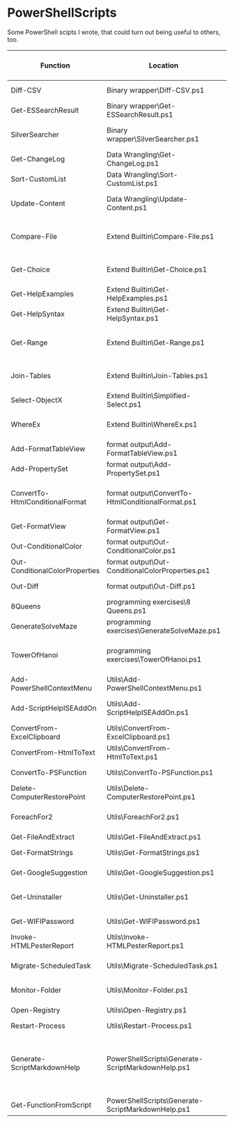 # PowerShellScripts
Some PowerShell scipts I wrote, that could turn out being useful to others, too.

| Function | Location | Synopsis | Related Blog Post | Full Documentation |
| --- | --- | --- | --- | --- |
| Diff-CSV | Binary wrapper\Diff-CSV.ps1 | PowerShell wrapper for diff-table.exe a tool to diff csv files |  | [Link](https://github.com/DBremen/PowerShellScripts/blob/master/docs/Diff-CSV.md) |
| Get-ESSearchResult | Binary wrapper\Get-ESSearchResult.ps1 | PowerShell wrapper around Everything search command line (es.exe). | [Link](https://powershellone.wordpress.com/2015/02/28/using-everything-search-command-line-es-exe-via-powershell/) | [Link](https://github.com/DBremen/PowerShellScripts/blob/master/docs/Get-ESSearchResult.md) |
| SilverSearcher | Binary wrapper\SilverSearcher.ps1 | PowerShell wrapper around silver searcher (ag.exe) Recursively search for PATTERN in PATH. Like grep or ack, but faster. |  | [Link](https://github.com/DBremen/PowerShellScripts/blob/master/docs/SilverSearcher.md) |
| Get-ChangeLog | Data Wrangling\Get-ChangeLog.ps1 | Comparing two objects or .csv files column by column. | [Link](https://powershellone.wordpress.com/2015/06/30/comparing-two-objects-or-csv-files-column-by-column/) | [Link](https://github.com/DBremen/PowerShellScripts/blob/master/docs/Get-ChangeLog.md) |
| Sort-CustomList | Data Wrangling\Sort-CustomList.ps1 | Sort data using a custom list in PowerShell. | [Link](https://powershellone.wordpress.com/2015/07/30/sort-data-using-a-custom-list-in-powershell/) | [Link](https://github.com/DBremen/PowerShellScripts/blob/master/docs/Sort-CustomList.md) |
| Update-Content | Data Wrangling\Update-Content.ps1 | Insert text on a new line after the line matching the StartPattern or replace text between start- and end Pattern within a file |  | [Link](https://github.com/DBremen/PowerShellScripts/blob/master/docs/Update-Content.md) |
| Compare-File | Extend Builtin\Compare-File.ps1 | A wrapper and extension for the built-in Compare-Object cmdlet to compare two txt based files and receive a side-by-side comparison (including Line numbes). |  | [Link](https://github.com/DBremen/PowerShellScripts/blob/master/docs/Compare-File.md) |
| Get-Choice | Extend Builtin\Get-Choice.ps1 | An alternative to the built-in PromptForChoice providing a consistent UI across different hosts. | [Link](https://powershellone.wordpress.com/2015/09/10/a-nicer-promptforchoice-for-the-powershell-console-host/) | [Link](https://github.com/DBremen/PowerShellScripts/blob/master/docs/Get-Choice.md) |
| Get-HelpExamples | Extend Builtin\Get-HelpExamples.ps1 | Get examples for a Cmdlet. |  | [Link](https://github.com/DBremen/PowerShellScripts/blob/master/docs/Get-HelpExamples.md) |
| Get-HelpSyntax | Extend Builtin\Get-HelpSyntax.ps1 | Get the syntax for a cmdlet pretty printed + explanation |  | [Link](https://github.com/DBremen/PowerShellScripts/blob/master/docs/Get-HelpSyntax.md) |
| Get-Range | Extend Builtin\Get-Range.ps1 | Function to retrieve a continuous or stepwise Range of integers,decimals,dates,month names, day names or chars. Simulating Haskell`s Range operator | [Link](https://powershellone.wordpress.com/2015/03/15/extending-the-powershell-Range-operator/) | [Link](https://github.com/DBremen/PowerShellScripts/blob/master/docs/Get-Range.md) |
| Join-Tables | Extend Builtin\Join-Tables.ps1 | Function to join tables based on one or more common columns with an option to summarize (aggregate) joined columns. |  | [Link](https://github.com/DBremen/PowerShellScripts/blob/master/docs/Join-Tables.md) |
| Select-ObjectX | Extend Builtin\Simplified-Select.ps1 | Proxy function for Select-Object providing easier syntax for calculated properties. | [Link](https://powershellone.wordpress.com/2015/11/23/simplified-syntax-for-calculated-properties-with-select-object/) | [Link](https://github.com/DBremen/PowerShellScripts/blob/master/docs/Select-ObjectX.md) |
| WhereEx | Extend Builtin\WhereEx.ps1 | POC for a simplified Where-Object with multiple conditions on the same property for PowerShell. | [Link](https://powershellone.wordpress.com/2015/11/02/simplified-where-object-for-multiple-conditions-on-the-same-property-for-powershell/) | [Link](https://github.com/DBremen/PowerShellScripts/blob/master/docs/WhereEx.md) |
| Add-FormatTableView | format output\Add-FormatTableView.ps1 | Function to add a Format Table View for a type | [Link](https://powershellone.wordpress.com/2015/03/09/powershell-format-table-views/) | [Link](https://github.com/DBremen/PowerShellScripts/blob/master/docs/Add-FormatTableView.md) |
| Add-PropertySet | format output\Add-PropertySet.ps1 | Function to create property sets | [Link](https://powershellone.wordpress.com/2015/03/06/powershell-propertysets-and-format-views/) | [Link](https://github.com/DBremen/PowerShellScripts/blob/master/docs/Add-PropertySet.md) |
| ConvertTo-HtmlConditionalFormat | format output\ConvertTo-HtmlConditionalFormat.ps1 | Function to convert PowerShell objects into an HTML table with the option to format individual table cells based on property values using CSS selectors. |  | [Link](https://github.com/DBremen/PowerShellScripts/blob/master/docs/ConvertTo-HtmlConditionalFormat.md) |
| Get-FormatView | format output\Get-FormatView.ps1 | Function to get the format views for a particular type. | [Link](https://powershellone.wordpress.com/2015/03/09/powershell-format-table-views/) | [Link](https://github.com/DBremen/PowerShellScripts/blob/master/docs/Get-FormatView.md) |
| Out-ConditionalColor | format output\Out-ConditionalColor.ps1 | Filter to conditionally format PowerShell output within the PowerShell console. |  | [Link](https://github.com/DBremen/PowerShellScripts/blob/master/docs/Out-ConditionalColor.md) |
| Out-ConditionalColorProperties | format output\Out-ConditionalColorProperties.ps1 | Filter to conditionally format property values within PowerShell output on the console. |  | [Link](https://github.com/DBremen/PowerShellScripts/blob/master/docs/Out-ConditionalColorProperties.md) |
| Out-Diff | format output\Out-Diff.ps1 | Generate html diff from git diff output using diff2html. |  | [Link](https://github.com/DBremen/PowerShellScripts/blob/master/docs/Out-Diff.md) |
| 8Queens | programming exercises\8 Queens.ps1 | PowerShell solution for a classical programming exercise. |  | [Link](https://github.com/DBremen/PowerShellScripts/blob/master/docs/8Queens.md) |
| GenerateSolveMaze | programming exercises\GenerateSolveMaze.ps1 | Function to generate a GUI (Windows forms) to build and solve random mazes |  | [Link](https://github.com/DBremen/PowerShellScripts/blob/master/docs/GenerateSolveMaze.md) |
| TowerOfHanoi | programming exercises\TowerOfHanoi.ps1 | PowerShell solution to the Tower of Hanoi problem (http://en.wikipedia.org/wiki/Tower_of_Hanoi) using recursion. |  | [Link](https://github.com/DBremen/PowerShellScripts/blob/master/docs/TowerOfHanoi.md) |
| Add-PowerShellContextMenu | Utils\Add-PowerShellContextMenu.ps1 | Function to create context menu entries in order to invoke PowerShell | [Link](https://powershellone.wordpress.com/2015/09/16/adding-edit-with-powershell-ise-and-open-powershell-here-as-admin-to-the-context-menu/) | [Link](https://github.com/DBremen/PowerShellScripts/blob/master/docs/Add-PowerShellContextMenu.md) |
| Add-ScriptHelpISEAddOn | Utils\Add-ScriptHelpISEAddOn.ps1 | Function to create an ISE Add-On that will generate comment based help for functions. The functions requires the Show-UI module. | [Link](https://powershellone.wordpress.com/2015/09/28/create-an-integrated-wpf-based-ise-add-on-with-powershell/) | [Link](https://github.com/DBremen/PowerShellScripts/blob/master/docs/Add-ScriptHelpISEAddOn.md) |
| ConvertFrom-ExcelClipboard | Utils\ConvertFrom-ExcelClipboard.ps1 | Convert copied range from excel to an array of PSObjects | [Link](https://powershellone.wordpress.com/2016/06/02/powershell-tricks-convert-copied-range-from-excel-to-an-array-of-psobjects/) | [Link](https://github.com/DBremen/PowerShellScripts/blob/master/docs/ConvertFrom-ExcelClipboard.md) |
| ConvertFrom-HtmlToText | Utils\ConvertFrom-HtmlToText.ps1 | Extract the text out of a HTML string |  | [Link](https://github.com/DBremen/PowerShellScripts/blob/master/docs/ConvertFrom-HtmlToText.md) |
| ConvertTo-PSFunction | Utils\ConvertTo-PSFunction.ps1 | Function to "convert" legacy command line commands to PowerShell functions |  | [Link](https://github.com/DBremen/PowerShellScripts/blob/master/docs/ConvertTo-PSFunction.md) |
| Delete-ComputerRestorePoint | Utils\Delete-ComputerRestorePoint.ps1 | Function to Delete Windows System Restore points |  | [Link](https://github.com/DBremen/PowerShellScripts/blob/master/docs/Delete-ComputerRestorePoint.md) |
| ForeachFor2 | Utils\ForeachFor2.ps1 | Function to step through two series of values in two collections and run commands against them. |  | [Link](https://github.com/DBremen/PowerShellScripts/blob/master/docs/ForeachFor2.md) |
| Get-FileAndExtract | Utils\Get-FileAndExtract.ps1 | Function to download and extract files. |  | [Link](https://github.com/DBremen/PowerShellScripts/blob/master/docs/Get-FileAndExtract.md) |
| Get-FormatStrings | Utils\Get-FormatStrings.ps1 | Show common format strings for a given input and the respective outputs |  | [Link](https://github.com/DBremen/PowerShellScripts/blob/master/docs/Get-FormatStrings.md) |
| Get-GoogleSuggestion | Utils\Get-GoogleSuggestion.ps1 | Function to get "Did you mean?" suggestions from Google. |  | [Link](https://github.com/DBremen/PowerShellScripts/blob/master/docs/Get-GoogleSuggestion.md) |
| Get-Uninstaller | Utils\Get-Uninstaller.ps1 | Function to get the uninstaller for installed software via registry (PowerShell v4 and <) or Get-Package) | [Link](https://powershellone.wordpress.com/2016/02/13/retrieve-uninstallstrings-to-fix-installer-issues/) | [Link](https://github.com/DBremen/PowerShellScripts/blob/master/docs/Get-Uninstaller.md) |
| Get-WIFIPassword | Utils\Get-WIFIPassword.ps1 | Get the Wifi password of stored networks using netsh. |  | [Link](https://github.com/DBremen/PowerShellScripts/blob/master/docs/Get-WIFIPassword.md) |
| Invoke-HTMLPesterReport | Utils\Invoke-HTMLPesterReport.ps1 | Generate HTML report for Pester test results using ReportUnit.exe | [Link](https://powershellone.wordpress.com/2016/05/18/reporting-against-pester-test-results/) | [Link](https://github.com/DBremen/PowerShellScripts/blob/master/docs/Invoke-HTMLPesterReport.md) |
| Migrate-ScheduledTask | Utils\Migrate-ScheduledTask.ps1 | Script to migrate scheduled tasks from Windows XP/Server 2003 to Windows 7/Server 2008 task scheduler |  | [Link](https://github.com/DBremen/PowerShellScripts/blob/master/docs/Migrate-ScheduledTask.md) |
| Monitor-Folder | Utils\Monitor-Folder.ps1 | Monitors a folder for changes using non-persistent asynchronous events |  | [Link](https://github.com/DBremen/PowerShellScripts/blob/master/docs/Monitor-Folder.md) |
| Open-Registry | Utils\Open-Registry.ps1 | Open the regedit at the specified path similar to sysinternals regjump. |  | [Link](https://github.com/DBremen/PowerShellScripts/blob/master/docs/Open-Registry.md) |
| Restart-Process | Utils\Restart-Process.ps1 | Function to restart process(es) | [Link](https://powershellone.wordpress.com/2016/02/25/fix-clipboard-is-not-working-restart-process-with-powershell/) | [Link](https://github.com/DBremen/PowerShellScripts/blob/master/docs/Restart-Process.md) |
| Generate-ScriptMarkdownHelp | PowerShellScripts\Generate-ScriptMarkdownHelp.ps1 | The function that generated the Markdown help in this repository. (see Example for usage).  Generates markdown help for Github for each function containing comment based help (Description not empty) within a folder recursively and a summary table for the main README.md |  | [Link](https://github.com/DBremen/PowerShellScripts/blob/master/docs/Generate-ScriptMarkdownHelp.md) |
| Get-FunctionFromScript | PowerShellScripts\Generate-ScriptMarkdownHelp.ps1 | Gets the functions and filters declared within a script block or a file |  | [Link](https://github.com/DBremen/PowerShellScripts/blob/master/docs/Get-FunctionFromScript.md) |
